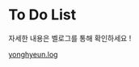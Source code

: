 # To Do List

자세한 내용은 벨로그를 통해 확인하세요 !

<a href = 'https://velog.io/@yonghyeun/%EB%B0%94%EB%8B%90%EB%9D%BC-%EC%9E%90%EB%B0%94%EC%8A%A4%ED%81%AC%EB%A6%BD%ED%8A%B8%EB%A1%9C-To-do-list-%EB%A7%8C%EB%93%A4%EA%B8%B0'>yonghyeun.log</a>
